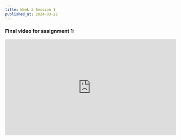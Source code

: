 ```yaml
---
title: Week 3 Session 1
published_at: 2024-03-22
---
```


### Final video for assignment 1:
<iframe width="560" height="315" src="https://www.youtube.com/embed/0rkaLuXz0xg?si=dbVYt3sQwyGsEQbd" title="YouTube video player" frameborder="0" allow="accelerometer; autoplay; clipboard-write; encrypted-media; gyroscope; picture-in-picture; web-share" referrerpolicy="strict-origin-when-cross-origin" allowfullscreen></iframe>